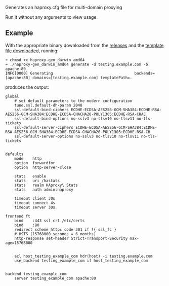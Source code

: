 Generates an haproxy.cfg file for multi-domain proxying

Run it without any arguments to view usage.

## Example

With the appropriate binary downloaded from the [releases](https://github.com/itzg/haproxy-gen/releases) and the [template file downloaded](https://raw.githubusercontent.com/itzg/haproxy-gen/master/haproxy.cfg.tmpl), running:

```
➜ chmod +x haproxy-gen_darwin_amd64
➜ ./haproxy-gen_darwin_amd64 generate -d testing.example.com -b apache:80
INFO[0000] Generating                                    backends=[apache:80] domains=[testing.example.com] templatePath=.
```

produces the output:
```
global
    # set default parameters to the modern configuration
    tune.ssl.default-dh-param 2048
    ssl-default-bind-ciphers ECDHE-ECDSA-AES256-GCM-SHA384:ECDHE-RSA-AES256-GCM-SHA384:ECDHE-ECDSA-CHACHA20-POLY1305:ECDHE-RSA-CHAC
    ssl-default-bind-options no-sslv3 no-tlsv10 no-tlsv11 no-tls-tickets
    ssl-default-server-ciphers ECDHE-ECDSA-AES256-GCM-SHA384:ECDHE-RSA-AES256-GCM-SHA384:ECDHE-ECDSA-CHACHA20-POLY1305:ECDHE-RSA-CH
    ssl-default-server-options no-sslv3 no-tlsv10 no-tlsv11 no-tls-tickets


defaults
    mode    http
    option  forwardfor
    option  http-server-close

    stats   enable
    stats   uri /hastats
    stats   realm HAproxy\ Stats
    stats   auth admin:haproxy

    timeout client 30s
    timeout connect 4s
    timeout server 30s

frontend ft
    bind    :443 ssl crt /etc/certs
    bind    :80
    redirect scheme https code 301 if !{ ssl_fc }
    # HSTS (15768000 seconds = 6 months)
    http-response set-header Strict-Transport-Security max-age=15768000


    acl host_testing_example_com hdr(host) -i testing.example.com
    use_backend testing_example_com if host_testing_example_com


backend testing_example_com
    server testing_example_com apache:80
```
